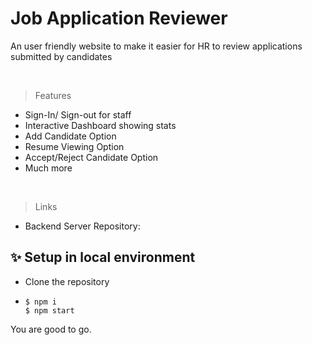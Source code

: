 # Job Application Reviewer

An user friendly website to make it easier for HR to review applications submitted by candidates

<br />

> Features

- Sign-In/ Sign-out for staff
- Interactive Dashboard showing stats
- Add Candidate Option
- Resume Viewing Option
- Accept/Reject Candidate Option
- Much more

<br />

> Links

- Backend Server Repository:

## ✨ Setup in local environment

* Clone the repository
* ```
  $ npm i
  $ npm start
  ```

You are good to go.
